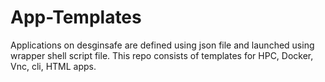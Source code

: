 # App-Templates

Applications on desginsafe are defined using json file and launched using wrapper shell script file.
This repo consists of templates for HPC, Docker, Vnc, cli, HTML apps. 


